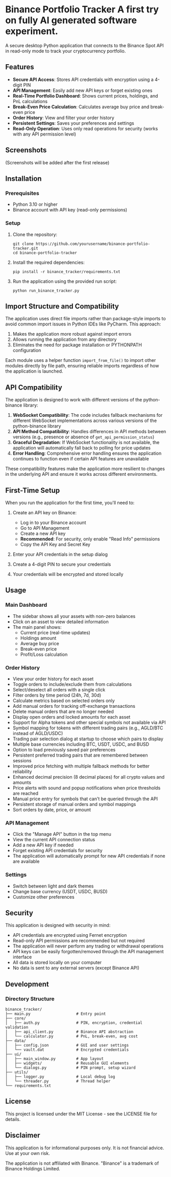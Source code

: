 # Binance Portfolio Tracker A first try on fully AI generated software experiment.

A secure desktop Python application that connects to the Binance Spot API in read-only mode to track your cryptocurrency portfolio.

## Features

- **Secure API Access**: Stores API credentials with encryption using a 4-digit PIN
- **API Management**: Easily add new API keys or forget existing ones
- **Real-Time Portfolio Dashboard**: Shows current prices, holdings, and PnL calculations
- **Break-Even Price Calculation**: Calculates average buy price and break-even price
- **Order History**: View and filter your order history
- **Persistent Settings**: Saves your preferences and settings
- **Read-Only Operation**: Uses only read operations for security (works with any API permission level)

## Screenshots

(Screenshots will be added after the first release)

## Installation

### Prerequisites

- Python 3.10 or higher
- Binance account with API key (read-only permissions)

### Setup

1. Clone the repository:
   ```
   git clone https://github.com/yourusername/binance-portfolio-tracker.git
   cd binance-portfolio-tracker
   ```

2. Install the required dependencies:
   ```
   pip install -r binance_tracker/requirements.txt
   ```

3. Run the application using the provided run script:
   ```
   python run_binance_tracker.py
   ```

## Import Structure and Compatibility

The application uses direct file imports rather than package-style imports to avoid common import issues in Python IDEs like PyCharm. This approach:

1. Makes the application more robust against import errors
2. Allows running the application from any directory
3. Eliminates the need for package installation or PYTHONPATH configuration

Each module uses a helper function `import_from_file()` to import other modules directly by file path, ensuring reliable imports regardless of how the application is launched.

## API Compatibility

The application is designed to work with different versions of the python-binance library:

1. **WebSocket Compatibility**: The code includes fallback mechanisms for different WebSocket implementations across various versions of the python-binance library
2. **API Method Compatibility**: Handles differences in API methods between versions (e.g., presence or absence of `get_api_permission_status`)
3. **Graceful Degradation**: If WebSocket functionality is not available, the application will automatically fall back to polling for price updates
4. **Error Handling**: Comprehensive error handling ensures the application continues to function even if certain API features are unavailable

These compatibility features make the application more resilient to changes in the underlying API and ensure it works across different environments.

## First-Time Setup

When you run the application for the first time, you'll need to:

1. Create an API key on Binance:
   - Log in to your Binance account
   - Go to API Management
   - Create a new API key
   - **Recommended**: For security, only enable "Read Info" permissions
   - Copy the API Key and Secret Key

2. Enter your API credentials in the setup dialog
3. Create a 4-digit PIN to secure your credentials
4. Your credentials will be encrypted and stored locally

## Usage

### Main Dashboard

- The sidebar shows all your assets with non-zero balances
- Click on an asset to view detailed information
- The main panel shows:
  - Current price (real-time updates)
  - Holdings amount
  - Average buy price
  - Break-even price
  - Profit/Loss calculation

### Order History

- View your order history for each asset
- Toggle orders to include/exclude them from calculations
- Select/deselect all orders with a single click
- Filter orders by time period (24h, 7d, 30d)
- Calculate metrics based on selected orders only
- Add manual orders for tracking off-exchange transactions
- Delete manual orders that are no longer needed
- Display open orders and locked amounts for each asset
- Support for Alpha tokens and other special symbols not available via API
- Symbol mapping for tokens with different trading pairs (e.g., AGLD/BTC instead of AGLD/USDC)
- Trading pair selection dialog at startup to choose which pairs to display
- Multiple base currencies including BTC, USDT, USDC, and BUSD
- Option to load previously saved pair preferences
- Persistent preferred trading pairs that are remembered between sessions
- Improved price fetching with multiple fallback methods for better reliability
- Enhanced decimal precision (8 decimal places) for all crypto values and amounts
- Price alerts with sound and popup notifications when price thresholds are reached
- Manual price entry for symbols that can't be queried through the API
- Persistent storage of manual orders and symbol mappings
- Sort orders by date, price, or amount

### API Management

- Click the "Manage API" button in the top menu
- View the current API connection status
- Add a new API key if needed
- Forget existing API credentials for security
- The application will automatically prompt for new API credentials if none are available

### Settings

- Switch between light and dark themes
- Change base currency (USDT, USDC, BUSD)
- Customize other preferences

## Security

This application is designed with security in mind:

- API credentials are encrypted using Fernet encryption
- Read-only API permissions are recommended but not required
- The application will never perform any trading or withdrawal operations
- API keys can be easily forgotten/removed through the API management interface
- All data is stored locally on your computer
- No data is sent to any external servers (except Binance API)

## Development

### Directory Structure

```
binance_tracker/
├── main.py                    # Entry point
├── core/
│   ├── auth.py                # PIN, encryption, credential validation
│   ├── api_client.py          # Binance API abstraction
│   └── calculator.py          # PnL, break-even, avg cost
├── data/
│   ├── config.json            # GUI and user settings
│   └── vault.dat              # Encrypted credentials
├── ui/
│   ├── main_window.py         # App layout
│   ├── widgets/               # Reusable GUI elements
│   └── dialogs.py             # PIN prompt, setup wizard
├── utils/
│   ├── logger.py              # Local debug log
│   └── threader.py            # Thread helper
└── requirements.txt
```

## License

This project is licensed under the MIT License - see the LICENSE file for details.

## Disclaimer

This application is for informational purposes only. It is not financial advice. Use at your own risk.

The application is not affiliated with Binance. "Binance" is a trademark of Binance Holdings Limited.
